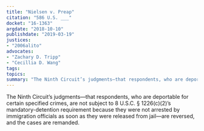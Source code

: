 ```yaml
---
title: "Nielsen v. Preap"
citation: "586 U.S. ___"
docket: "16-1363"
argdate: "2018-10-10"
publishdate: "2019-03-19"
justices:
- "2006alito"
advocates:
- "Zachary D. Tripp"
- "Cecillia D. Wang"
tags:
topics:
summary: "The Ninth Circuit’s judgments—that respondents, who are deportable for certain specified crimes, are not subject to 8 U.S.C. § 1226(c)(2)’s mandatory-detention requirement because they were not arrested by immigration officials as soon as they were released from jail—are reversed, and the cases are remanded."
---
```

The Ninth Circuit’s judgments—that respondents, who are deportable for certain specified crimes, are not subject to 8 U.S.C. § 1226(c)(2)’s mandatory-detention requirement because they were not arrested by immigration officials as soon as they were released from jail—are reversed, and the cases are remanded.